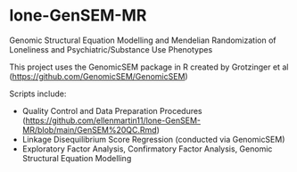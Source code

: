 # lone-GenSEM-MR
Genomic Structural Equation Modelling and Mendelian Randomization of Loneliness and Psychiatric/Substance Use Phenotypes

This project uses the GenomicSEM package in R created by Grotzinger et al (https://github.com/GenomicSEM/GenomicSEM)

Scripts include:
- Quality Control and Data Preparation Procedures (https://github.com/ellenmartin11/lone-GenSEM-MR/blob/main/GenSEM%20QC.Rmd)
- Linkage Disequilibrium Score Regression (conducted via GenomicSEM)
- Exploratory Factor Analysis, Confirmatory Factor Analysis, Genomic Structural Equation Modelling
